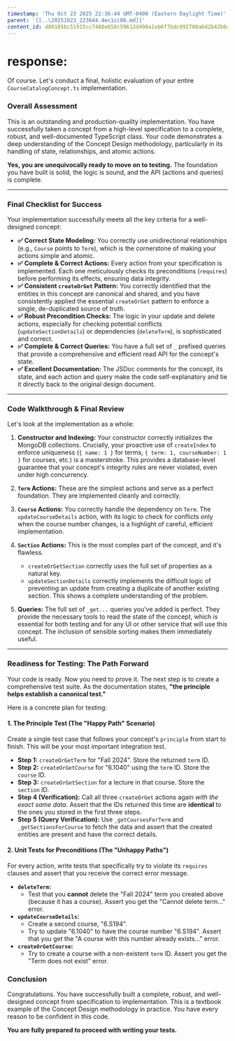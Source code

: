 ```yaml
---
timestamp: 'Thu Oct 23 2025 22:36:44 GMT-0400 (Eastern Daylight Time)'
parent: '[[..\20251023_223644.4ec1cc86.md]]'
content_id: d80185bc51915cc7488e658c59612d498a1eb6f7bdc992700a6d2b42b6ce8870
---
```


# response:

Of course. Let's conduct a final, holistic evaluation of your entire `CourseCatalogConcept.ts` implementation.

### Overall Assessment

This is an outstanding and production-quality implementation. You have successfully taken a concept from a high-level specification to a complete, robust, and well-documented TypeScript class. Your code demonstrates a deep understanding of the Concept Design methodology, particularly in its handling of state, relationships, and atomic actions.

**Yes, you are unequivocally ready to move on to testing.** The foundation you have built is solid, the logic is sound, and the API (actions and queries) is complete.

***

### Final Checklist for Success

Your implementation successfully meets all the key criteria for a well-designed concept:

* **✅ Correct State Modeling:** You correctly use unidirectional relationships (e.g., `Course` points to `Term`), which is the cornerstone of making your actions simple and atomic.
* **✅ Complete & Correct Actions:** Every action from your specification is implemented. Each one meticulously checks its preconditions (`requires`) before performing its effects, ensuring data integrity.
* **✅ Consistent `createOrGet` Pattern:** You correctly identified that the entities in this concept are canonical and shared, and you have consistently applied the essential `createOrGet` pattern to enforce a single, de-duplicated source of truth.
* **✅ Robust Precondition Checks:** The logic in your update and delete actions, especially for checking potential conflicts (`updateSectionDetails`) or dependencies (`deleteTerm`), is sophisticated and correct.
* **✅ Complete & Correct Queries:** You have a full set of `_` prefixed queries that provide a comprehensive and efficient read API for the concept's state.
* **✅ Excellent Documentation:** The JSDoc comments for the concept, its state, and each action and query make the code self-explanatory and tie it directly back to the original design document.

***

### Code Walkthrough & Final Review

Let's look at the implementation as a whole:

1. **Constructor and Indexing:** Your constructor correctly initializes the MongoDB collections. Crucially, your proactive use of `createIndex` to enforce uniqueness (`{ name: 1 }` for terms, `{ term: 1, courseNumber: 1 }` for courses, etc.) is a masterstroke. This provides a database-level guarantee that your concept's integrity rules are never violated, even under high concurrency.

2. **`Term` Actions:** These are the simplest actions and serve as a perfect foundation. They are implemented cleanly and correctly.

3. **`Course` Actions:** You correctly handle the dependency on `Term`. The `updateCourseDetails` action, with its logic to check for conflicts only when the course number changes, is a highlight of careful, efficient implementation.

4. **`Section` Actions:** This is the most complex part of the concept, and it's flawless.
   * `createOrGetSection` correctly uses the full set of properties as a natural key.
   * `updateSectionDetails` correctly implements the difficult logic of preventing an update from creating a duplicate of another existing section. This shows a complete understanding of the problem.

5. **Queries:** The full set of `_get...` queries you've added is perfect. They provide the necessary tools to read the state of the concept, which is essential for both testing and for any UI or other service that will use this concept. The inclusion of sensible sorting makes them immediately useful.

***

### Readiness for Testing: The Path Forward

Your code is ready. Now you need to prove it. The next step is to create a comprehensive test suite. As the documentation states, **"the principle helps establish a canonical test."**

Here is a concrete plan for testing:

#### 1. The Principle Test (The "Happy Path" Scenario)

Create a single test case that follows your concept's `principle` from start to finish. This will be your most important integration test.

* **Step 1:** `createOrGetTerm` for "Fall 2024". Store the returned `term` ID.
* **Step 2:** `createOrGetCourse` for "6.1040" using the `term` ID. Store the `course` ID.
* **Step 3:** `createOrGetSection` for a lecture in that course. Store the `section` ID.
* **Step 4 (Verification):** Call all three `createOrGet` actions again *with the exact same data*. Assert that the IDs returned this time are **identical** to the ones you stored in the first three steps.
* **Step 5 (Query Verification):** Use `_getCoursesForTerm` and `_getSectionsForCourse` to fetch the data and assert that the created entities are present and have the correct details.

#### 2. Unit Tests for Preconditions (The "Unhappy Paths")

For every action, write tests that specifically try to violate its `requires` clauses and assert that you receive the correct error message.

* **`deleteTerm`:**
  * Test that you **cannot** delete the "Fall 2024" term you created above (because it has a course). Assert you get the "Cannot delete term..." error.
* **`updateCourseDetails`:**
  * Create a second course, "6.S194".
  * Try to update "6.1040" to have the course number "6.S194". Assert that you get the "A course with this number already exists..." error.
* **`createOrGetCourse`:**
  * Try to create a course with a non-existent `term` ID. Assert you get the "Term does not exist" error.

### Conclusion

Congratulations. You have successfully built a complete, robust, and well-designed concept from specification to implementation. This is a textbook example of the Concept Design methodology in practice. You have every reason to be confident in this code.

**You are fully prepared to proceed with writing your tests.**
